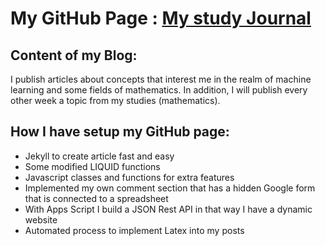 
# My GitHub Page : [My study Journal](https://intrastella.github.io/)

## Content of my Blog:

I publish articles about concepts that interest me in the realm of machine learning and some fields of mathematics.
In addition, I will publish every other week a topic from my studies (mathematics). 


## How I have setup my GitHub page:

- Jekyll to create article fast and easy
- Some modified LIQUID functions
- Javascript classes and functions for extra features
- Implemented my own comment section that has a hidden Google form that is connected to a spreadsheet
- With Apps Script I build a JSON Rest API in that way I have a dynamic website
- Automated process to implement Latex into my posts
